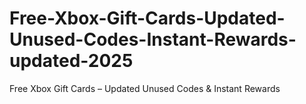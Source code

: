 # Free-Xbox-Gift-Cards-Updated-Unused-Codes-Instant-Rewards-updated-2025
Free Xbox Gift Cards – Updated Unused Codes &amp; Instant Rewards
